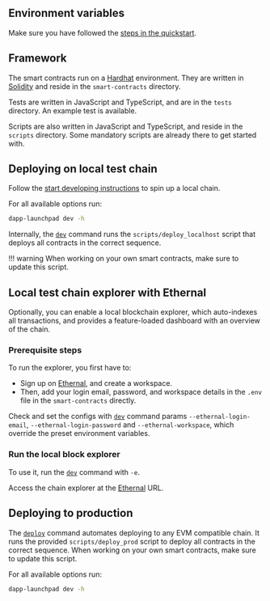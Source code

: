 <!--
---
comments: true
---
-->

## Environment variables

Make sure you have followed the [steps in the quickstart](quickstart.md#set-up-environment-variables).

## Framework

The smart contracts run on a [Hardhat](https://hardhat.org/) environment. They are written in [Solidity](https://docs.soliditylang.org/) and reside in the `smart-contracts` directory.

Tests are written in JavaScript and TypeScript, and are in the `tests` directory. An example test is available.

Scripts are also written in JavaScript and TypeScript, and reside in the `scripts` directory. Some mandatory scripts are already there to get started with.

## Deploying on local test chain

Follow the [start developing instructions](quickstart.md#start-developing) to spin up a local chain.

For all available options run:

```sh
dapp-launchpad dev -h
```

Internally, the [`dev`](commands.md#dev) command runs the `scripts/deploy_localhost` script that deploys all contracts in the correct sequence. 

!!! warning
    When working on your own smart contracts, make sure to update this script.

## Local test chain explorer with Ethernal

Optionally, you can enable a local blockchain explorer, which auto-indexes all transactions, and provides a feature-loaded dashboard with an overview of the chain.

### Prerequisite steps

To run the explorer, you first have to:

- Sign up on [Ethernal](https://app.tryethernal.com/), and create a workspace. 
- Then, add your login email, password, and workspace details in the `.env` file in the `smart-contracts` directly.

Check and set the configs with [`dev`](commands.md#dev) command params `--ethernal-login-email`, `--ethernal-login-password` and `--ethernal-workspace`, which override the preset environment variables.

### Run the local block explorer

To use it, run the [`dev`](commands.md#dev) command with `-e`.

Access the chain explorer at the [Ethernal](https://app.tryethernal.com/) URL.

## Deploying to production

The [`deploy`](commands.md#deploy) command automates deploying to any EVM compatible chain. It runs the provided `scripts/deploy_prod` script to deploy all contracts in the correct sequence. When working on your own smart contracts, make sure to update this script.

For all available options run:

```sh
dapp-launchpad dev -h
```